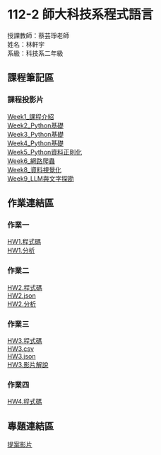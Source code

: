 # 112-2 師大科技系程式語言<br>
授課教師：蔡芸琤老師<br>
姓名：林軒宇<br>
系級：科技系二年級<br>
## 課程筆記區
### 課程投影片
[Week1_課程介紹](https://docs.google.com/presentation/d/1GZH2WWJ26ZGSKPD9iyLMolPltWiFfXsTpqIJ9HpC_eE/edit)<br>
[Week2_Python基礎](https://docs.google.com/presentation/d/16lvU-QMi15Q3JAER3AhhCX77Sa3S6SqNICWoBs-pRwk/edit#slide=id.p)<br>
[Week3_Python基礎](https://docs.google.com/presentation/d/1iV_w40yKxwrvLWBOWKW4dSiwG5t7aTezy4m_CTHtoYU/edit#slide=id.p)<br>
[Week4_Python基礎](https://docs.google.com/presentation/d/14j1B-DCmOElqZq0huwNHjUyM1Ff4xrhWxAferCqT6D4/edit)<br>
[Week5_Python資料正則化](https://docs.google.com/presentation/d/1AaUwVjFolBZOxHOwWbGQ3Ux0AYN20zFo4D3GALdAYPM/edit#slide=id.g208c735537b_0_0)<br>
[Week6_網路爬蟲](https://docs.google.com/presentation/d/1RpX9Pcdwax1mz6oIcnJc6ugle3zrKXyO816t4hRk1JE/edit#slide=id.g208c735537b_0_0)<br>
[Week8_資料視覺化](https://docs.google.com/presentation/d/1sUZ_B2s1oN4dmi-v2Jfx8OAosXofI77aEuEMyD3LQNg/edit#slide=id.g208c735537b_0_0)<br>
[Week9_LLM與文字探勘](https://docs.google.com/presentation/d/1HYn34is1cc1keoDwugusukQo9yK58j5zbwJ_5nuEFDs/edit)<br>
## 作業連結區
### 作業一
[HW1.程式碼](https://github.com/ethanlin1126/PL/blob/main/HW1.ipynb)<br>
[HW1.分析](https://github.com/ethanlin1126/PL/blob/main/HW1_%E5%88%86%E6%9E%90.pdf)
### 作業二
[HW2.程式碼](https://github.com/ethanlin1126/PL/blob/main/HW2.ipynb)<br>
[HW2.json](https://github.com/ethanlin1126/PL/blob/main/app_rankings.json)<br>
[HW2.分析](https://github.com/ethanlin1126/PL/blob/main/HW2%E5%88%86%E6%9E%90.pdf)
### 作業三
[HW3.程式碼](https://github.com/ethanlin1126/PL/blob/main/HW3.ipynb)<br>
[HW3.csv](https://github.com/ethanlin1126/PL/blob/main/ptt_basketball_titles.csv)<br>
[HW3.json](https://github.com/ethanlin1126/PL/blob/main/CHAT.json)<br>
[HW3.影片解說](https://youtu.be/B-I3FT2x-cQ)<br>
### 作業四
[HW4.程式碼](https://github.com/ethanlin1126/PL/blob/main/HW4.ipynb)
## 專題連結區
[提案影片](https://www.youtube.com/watch?v=nXR2OlqxFsM&lc=Ugxiiyl3lDqzZdRWWgR4AaABAg)<br>
